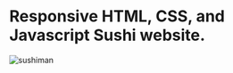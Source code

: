 # Responsive HTML, CSS, and Javascript Sushi website.
![sushiman](https://github.com/KayKhosa/sushiman/assets/126144199/f7c12c99-6962-4bd3-9148-50f93a670abe)


